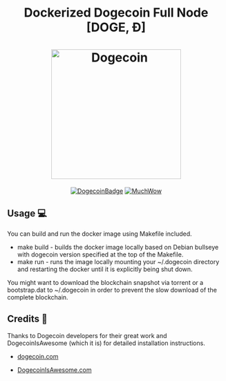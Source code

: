 <h1 align="center">
Dockerized Dogecoin Full Node [DOGE, Ð]  
<br/><br/>
<img src="https://static.tumblr.com/ppdj5y9/Ae9mxmxtp/300coin.png" alt="Dogecoin" width="300"/>
</h1>

<div align="center">

[![DogecoinBadge](https://img.shields.io/badge/Doge-Coin-yellow.svg)](https://dogecoin.com)
[![MuchWow](https://img.shields.io/badge/Much-Wow-yellow.svg)](https://dogecoin.com)

</div>

## Usage 💻
You can build and run the docker image using Makefile included.

- make build - builds the docker image locally based on Debian bullseye with dogecoin version specified at the top of the Makefile.
- make run - runs the image locally mounting your ~/.dogecoin directory and restarting the docker until it is explicitly being shut down.

You might want to download the blockchain snapshot via torrent or a bootstrap.dat to ~/.dogecoin in order to prevent the slow download of the complete blockchain.

## Credits 🤝
Thanks to Dogecoin developers for their great work and DogecoinIsAwesome (which it is) for detailed installation instructions.
* [dogecoin.com](https://dogecoin.com)

* [DogecoinIsAwesome.com](https://dogecoinisawesome.com/full-node)
